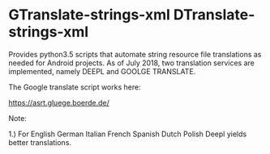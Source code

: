 # GTranslate-strings-xml DTranslate-strings-xml

Provides python3.5 scripts that automate string resource file translations as needed for Android projects.
As of July 2018, two translation services are implemented, namely DEEPL and GOOLGE TRANSLATE.

The Google translate script works here:

https://asrt.gluege.boerde.de/

Note:

1.) For English
        German
        Italian
        French
        Spanish
        Dutch
        Polish Deepl yields better translations. 
        
